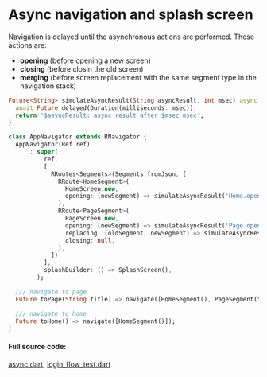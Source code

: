 # Async navigation and splash screen

Navigation is delayed until the asynchronous actions are performed. These actions are:
- **opening** (before opening a new screen)
- **closing** (before closin the old screen)
- **merging** (before screen replacement with the same segment type in the navigation stack)

```dart
Future<String> simulateAsyncResult(String asyncResult, int msec) async {
  await Future.delayed(Duration(milliseconds: msec));
  return '$asyncResult: async result after $msec msec';
}

class AppNavigator extends RNavigator {
  AppNavigator(Ref ref)
      : super(
          ref,
          [
            RRoutes<Segments>(Segments.fromJson, [
              RRoute<HomeSegment>(
                HomeScreen.new,
                opening: (newSegment) => simulateAsyncResult('Home.opening', 2000),
              ),
              RRoute<PageSegment>(
                PageScreen.new,
                opening: (newSegment) => simulateAsyncResult('Page.opening', 400),
                replacing: (oldSegment, newSegment) => simulateAsyncResult('Page.replacing', 200),
                closing: null,
              ),
            ])
          ],
          splashBuilder: () => SplashScreen(),
        );

  /// navigate to page
  Future toPage(String title) => navigate([HomeSegment(), PageSegment(title: title)]);

  /// navigate to home
  Future toHome() => navigate([HomeSegment()]);
}
```

#### Full source code:

[async.dart](https://github.com/PavelPZ/riverpod_navigator/blob/main/examples/doc/lib/async.dart),
[login_flow_test.dart](https://github.com/PavelPZ/riverpod_navigator/blob/main/examples/doc/test/async_test.dart)

